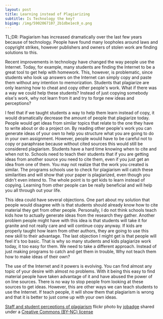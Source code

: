 ```yaml
---
layout: post
title: Learning instead of Plagiarizing
subtitle: Is Technology the key?
bigimg: /img/5902067107_2b1dbe1ec0_o.png
---
```


TL;DR: Plagiarism has increased dramatically over the last few years because of technology. People have found many loopholes around laws and copyright strikes, however publishers and owners of stolen work are finding solutions to this.

Recent improvements in technology have changed the way people use the Internet. Today, for example, many students are finding the Internet to be a great tool to get help with homework. This, however, is problematic, since students who look up answers on the Internet can simply copy and paste them without any intention to memorization. Students that plagiarize are only learning how to cheat and copy other people's work. What if there was a way we could help these students? Instead of just copying somebody else's work, why not learn from it and try to forge new ideas and perceptions?

I feel that if we taught students a way to help them learn instead of copy, it would dramatically decrease the amount of people that plagiarize today. People would get ideas from similar topics that relate to the one they have to write about or do a project on. By reading other people's work you can generate ideas of your own to help you structure what you are going to do in your own assignment. However, people would have to be careful not to copy or paraphrase because without cited sources this would still be considered plagiarism. Students have a hard time knowing when to cite and when not to. Schools need to teach their students that if you are getting ideas from another source you need to cite them, even if you just get an idea from one of them. You may not realize that the work you created is similar. The programs schools use to check for plagiarism will catch these similarities and will show that your paper is plagiarized, even though you didn't even intend to. The whole point is to get kids to learn instead of copying. Learning from other people can be really beneficial and will help you all through out your life.

This idea could have several objections. One part about my solution that people would disagree with is that students should already know how to cite material they get from other people. Personally, I do not think schools teach kids how to actually generate ideas from the research they gather. Another problem people might have with this idea is that students will take it for granite and not really care and will continue copy anyway. If kids are properly taught how learn from other authors, they are going to use this new skill to their advantage. The last objection I might get is that people will feel it's too basic. That is why so many students and kids plagiarize work today, it too easy for them. We need to take a different approach. Instead of just making programs to catch and get them in trouble, Why not teach them how to make ideas of their own?

The use of the Internet and it powers is evolving. You can find almost any topic of your desire with almost no problems. With it being this easy to find material people have taken advantage of it and have abused the power of on line sources. There is no way to stop people from looking at these sources to get ideas. However, this are other ways we can teach students to use the Internet. If teach people, it will show them that plagiarism is wrong and that it is better to just come up with your own ideas.



<a title="Staff and student perceptions of plagiarism" href="https://flickr.com/photos/24612276@N05/5902067107">Staff and student perceptions of plagiarism</a> flickr photo by <a href="https://flickr.com/people/24612276@N05">jobadge</a> shared under a <a href="https://creativecommons.org/licenses/by-nc/2.0/">Creative Commons (BY-NC) license</a> </small>

